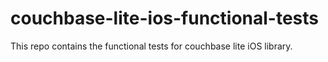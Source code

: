 couchbase-lite-ios-functional-tests
===================================

This repo contains the functional tests for couchbase lite iOS library. 
